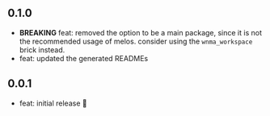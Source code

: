 ## 0.1.0

- **BREAKING** feat: removed the option to be a main package, since it is not the recommended usage of melos.
consider using the `wnma_workspace` brick instead.
- feat: updated the generated READMEs

## 0.0.1

- feat: initial release 🎉
